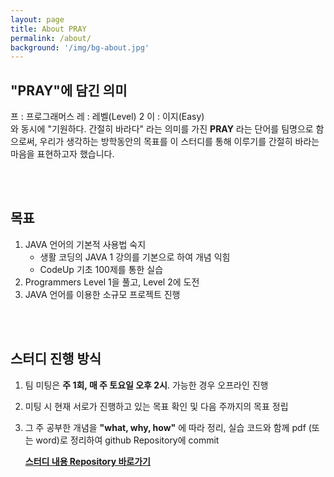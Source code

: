 ```yaml
---
layout: page
title: About PRAY
permalink: /about/
background: '/img/bg-about.jpg'
---
```




## "PRAY"에 담긴 의미

프 : 프로그래머스 레 : 레벨(Level) 2 이 : 이지(Easy)  <br />
와 동시에 "기원하다. 간절히 바라다" 라는 의미를 가진 **PRAY** 라는 단어를 팀명으로 함으로써, 우리가 생각하는 방학동안의 목표를 이 스터디를 통해 이루기를 간절히 바라는 마음을 표현하고자 했습니다.  

  <br />

  <br />



## 목표

1. JAVA 언어의 기본적 사용법  숙지  <br />
   * 생활 코딩의 JAVA 1 강의를 기본으로 하여 개념 익힘  <br />
   * CodeUp 기초 100제를 통한 실습  <br />
2. Programmers Level 1을 풀고, Level 2에 도전  <br />
3. JAVA 언어를 이용한 소규모 프로젝트 진행    <br />

  <br />  <br />

## 스터디 진행 방식

1. 팀 미팅은 **주 1회, 매 주 토요일 오후 2시**. 가능한 경우 오프라인 진행

2. 미팅 시 현재 서로가 진행하고 있는 목표 확인 및 다음 주까지의 목표 정립

3. 그 주 공부한 개념을 **"what, why, how"** 에 따라 정리, 실습 코드와 함께 pdf (또는 word)로 정리하여 github Repository에 commit

   **[스터디 내용 Repository 바로가기](https://github.com/BetterITTeam3/PRAY_study-contents)**  

  

  

  